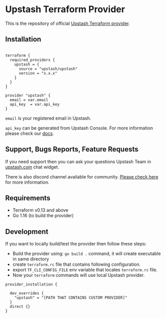 # Upstash Terraform Provider

This is the repository of official [Upstash Terraform provider](https://registry.terraform.io/providers/upstash/upstash/latest).

## Installation

```hcl

terraform {
  required_providers {
    upstash = {
      source = "upstash/upstash"
      version = "x.x.x"
    }
  }
}

provider "upstash" {
  email = var.email
  api_key  = var.api_key
}
```

`email` is your registered email in Upstash.

`api_key` can be generated from Upstash Console. For more information please check our [docs](https://docs.upstash.com/howto/developerapi).


## Support, Bugs Reports, Feature Requests

If you need support then you can ask your questions Upstash Team in [upstash.com](https://upstash.com) chat widget.

There is also discord channel available for community. [Please check here](https://docs.upstash.com/help/support) for more information.


## Requirements

* Terraform v0.13 and above
* Go 1.16 (to build the provider)

## Development

If you want to locally build/test the provider then follow these steps:

* Build the provider using: `go build .` command, it will create executable in same directory
* create `terraform.rc` file that contains following configuration.
* export `TF_CLI_CONFIG_FILE` env variable that locates `terraform.rc` file.
* Now your `terraform` commands will use local Upstash provider. 
```hcl
provider_installation {

  dev_overrides {
    "upstash" = "[PATH THAT CONTAINS CUSTOM PROVIDER]"
  }
  direct {}
}
```